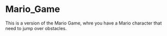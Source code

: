 # Mario_Game
This is a version of the Mario Game, whre you have a Mario character that need to jump over obstacles. 

